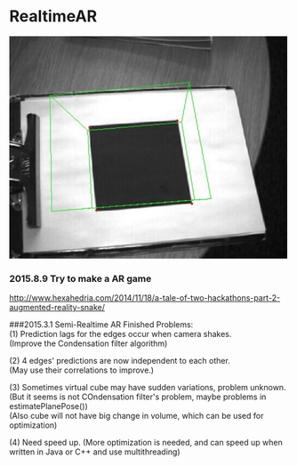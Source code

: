 # RealtimeAR

<img src="https://github.com/mincongzhang/MachineVision/raw/master/augmented_reality.jpg" alt="augmented_reality" title="augmented_reality" width="500"/>

### 2015.8.9 Try to make a AR game
http://www.hexahedria.com/2014/11/18/a-tale-of-two-hackathons-part-2-augmented-reality-snake/

###2015.3.1 Semi-Realtime AR Finished
Problems:  
(1) Prediction lags for the edges occur when camera shakes.   
(Improve the Condensation filter algorithm)  

(2) 4 edges' predictions are now independent to each other.   
(May use their correlations to improve.)  

(3) Sometimes virtual cube may have sudden variations, problem unknown.   
(But it seems is not COndensation filter's problem, maybe problems in estimatePlanePose())  
(Also cube will not have big change in volume, which can be used for optimization)  

(4) Need speed up. (More optimization is needed, and can speed up when written in Java or C++ and use multithreading)  
